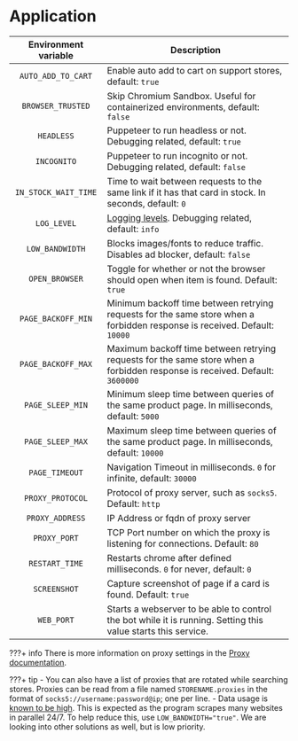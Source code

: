 # Application

| Environment variable | Description |
|:---:|---|
| `AUTO_ADD_TO_CART` | Enable auto add to cart on support stores, default: `true` |
| `BROWSER_TRUSTED` | Skip Chromium Sandbox. Useful for containerized environments, default: `false` |
| `HEADLESS` | Puppeteer to run headless or not. Debugging related, default: `true` |
| `INCOGNITO` | Puppeteer to run incognito or not. Debugging related, default: `false` |
| `IN_STOCK_WAIT_TIME` | Time to wait between requests to the same link if it has that card in stock. In seconds, default: `0` |
| `LOG_LEVEL` | [Logging levels](https://github.com/winstonjs/winston#logging-levels). Debugging related, default: `info` |
| `LOW_BANDWIDTH` | Blocks images/fonts to reduce traffic. Disables ad blocker, default: `false` |
| `OPEN_BROWSER` | Toggle for whether or not the browser should open when item is found. Default: `true` |
| `PAGE_BACKOFF_MIN` | Minimum backoff time between retrying requests for the same store when a forbidden response is received. Default: `10000` |
| `PAGE_BACKOFF_MAX` | Maximum backoff time between retrying requests for the same store when a forbidden response is received. Default: `3600000` |
| `PAGE_SLEEP_MIN` | Minimum sleep time between queries of the same product page. In milliseconds, default: `5000` |
| `PAGE_SLEEP_MAX` | Maximum sleep time between queries of the same product page. In milliseconds, default: `10000` |
| `PAGE_TIMEOUT` | Navigation Timeout in milliseconds. `0` for infinite, default: `30000` |
| `PROXY_PROTOCOL` | Protocol of proxy server, such as `socks5`. Default: `http` |
| `PROXY_ADDRESS` | IP Address or fqdn of proxy server |
| `PROXY_PORT` | TCP Port number on which the proxy is listening for connections. Default: `80` |
| `RESTART_TIME` | Restarts chrome after defined milliseconds. `0` for never, default: `0` |
| `SCREENSHOT` | Capture screenshot of page if a card is found. Default: `true` |
| `WEB_PORT` | Starts a webserver to be able to control the bot while it is running. Setting this value starts this service. |

???+ info
    There is more information on proxy settings in the [Proxy documentation](proxy.md).

???+ tip
    - You can also have a list of proxies that are rotated while searching stores. Proxies can be read from a file named `STORENAME.proxies` in the format of `socks5://username:password@ip`; one per line.
    - Data usage is [known to be high](https://github.com/jef/streetmerchant/issues?q=is%3Aissue+sort%3Aupdated-desc+bandwidth). This is expected as the program scrapes many websites in parallel 24/7. To help reduce this, use `LOW_BANDWIDTH="true"`. We are looking into other solutions as well, but is low priority.
